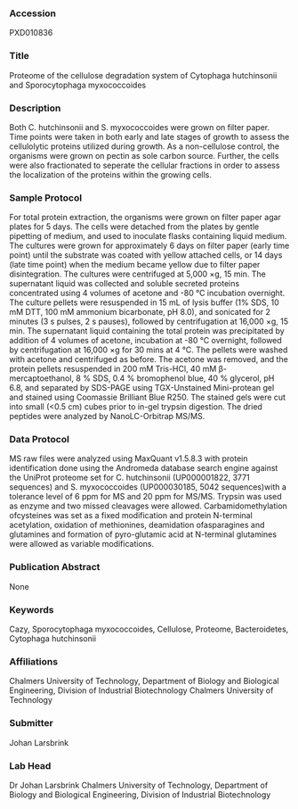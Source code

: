 ### Accession
PXD010836

### Title
Proteome of the cellulose degradation system of Cytophaga hutchinsonii and Sporocytophaga myxococcoides

### Description
Both C. hutchinsonii and S. myxococcoides were grown on filter paper.  Time points were taken in both early and late stages of growth to assess the cellulolytic proteins utilized during growth.  As a non-cellulose control, the organisms were grown on pectin as sole carbon source.  Further, the cells were also fractionated to seperate the cellular fractions in order to assess the localization of the proteins within the growing cells.

### Sample Protocol
For total protein extraction, the organisms were grown on filter paper agar plates for 5 days. The cells were detached from the plates by gentle pipetting of medium, and used to inoculate flasks containing liquid medium. The cultures were grown for approximately 6 days on filter paper (early time point) until the substrate was coated with yellow attached cells, or 14 days (late time point) when the medium became yellow due to filter paper disintegration. The cultures were centrifuged at 5,000 ×g, 15 min. The supernatant liquid was collected and soluble secreted proteins concentrated using 4 volumes of acetone and -80 °C incubation overnight. The culture pellets were resuspended in 15 mL of lysis buffer (1% SDS, 10 mM DTT, 100 mM ammonium bicarbonate, pH 8.0), and sonicated for 2 minutes (3 s pulses, 2 s pauses), followed by centrifugation at 16,000 ×g, 15 min. The supernatant liquid containing the total protein was precipitated by addition of 4 volumes of acetone, incubation at -80 °C overnight, followed by centrifugation at 16,000 ×g for 30 mins at 4 °C. The pellets were washed with acetone and centrifuged as before. The acetone was removed, and the protein pellets resuspended in 200 mM Tris-HCl, 40 mM β-mercaptoethanol, 8 % SDS, 0.4 % bromophenol blue, 40 % glycerol, pH 6.8, and separated by SDS-PAGE using TGX-Unstained Mini-protean gel and stained using Coomassie Brilliant Blue R250.  The stained gels were cut into small (<0.5 cm) cubes prior to in-gel trypsin digestion.  The dried peptides were analyzed by NanoLC-Orbitrap MS/MS.

### Data Protocol
MS raw files were analyzed using MaxQuant v1.5.8.3 with protein identification done using the Andromeda database search engine against the UniProt proteome set for C. hutchinsonii (UP000001822, 3771 sequences) and S. myxococcoides (UP000030185, 5042 sequences)with a tolerance level of 6 ppm for MS and 20 ppm for MS/MS. Trypsin was used as enzyme and two missed cleavages were allowed. Carbamidomethylation ofcysteines was set as a fixed modification and protein N-terminal acetylation, oxidation of methionines, deamidation ofasparagines and glutamines and formation of pyro-glutamic acid at N-terminal glutamines were allowed as variable modifications.

### Publication Abstract
None

### Keywords
Cazy, Sporocytophaga myxococcoides, Cellulose, Proteome, Bacteroidetes, Cytophaga hutchinsonii

### Affiliations
Chalmers University of Technology, Department of Biology and Biological Engineering, Division of Industrial Biotechnology
Chalmers University of Technology

### Submitter
Johan Larsbrink

### Lab Head
Dr Johan Larsbrink
Chalmers University of Technology, Department of Biology and Biological Engineering, Division of Industrial Biotechnology


